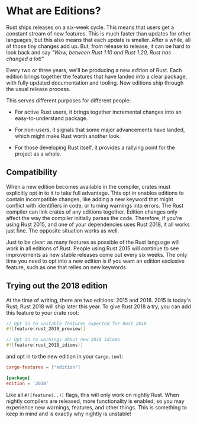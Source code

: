 # What are Editions?

Rust ships releases on a six-week cycle. This means that users get a constant
stream of new features. This is much faster than updates for other languages,
but this also means that each update is smaller.  After a while, all of those
tiny changes add up. But, from release to release, it can be hard to look back
and say *"Wow, between Rust 1.10 and Rust 1.20, Rust has changed a lot!"*

Every two or three years, we'll be producing a new *edition* of Rust. Each
edition brings together the features that have landed into a clear package, with
fully updated documentation and tooling. New editions ship through the usual
release process.

This serves different purposes for different people:

- For active Rust users, it brings together incremental changes into an
  easy-to-understand package.

- For non-users, it signals that some major advancements have landed, which
  might make Rust worth another look.

- For those developing Rust itself, it provides a rallying point for the project as a
  whole.

## Compatibility

When a new edition becomes available in the compiler, crates must explicitly opt
in to it to take full advantage. This opt in enables editions to contain
incompatible changes, like adding a new keyword that might conflict with
identifiers in code, or turning warnings into errors. The Rust compiler can link
crates of any editions together. Edition changes only affect the way the
compiler initially parses the code. Therefore, if you're using Rust 2015, and
one of your dependencies uses Rust 2018, it all works just fine. The opposite
situation works as well.

Just to be clear: as many features as possible of the Rust language will
work in all editions of Rust. People using Rust 2015 will continue to see
improvements as new stable releases come out every six weeks. The only time you
need to opt into a new edition is if you want an edition exclusive feature, such
as one that relies on new keywords.

## Trying out the 2018 edition

At the time of writing, there are two editions: 2015 and 2018. 2015 is today's
Rust; Rust 2018 will ship later this year. To give Rust 2018 a try, you can
add this feature to your crate root:

```rust
// Opt in to unstable features expected for Rust 2018
#![feature(rust_2018_preview)]

// Opt in to warnings about new 2018 idioms
#![feature(rust_2018_idioms)]
```

and opt in to the new edition in your `Cargo.toml`:

```toml
cargo-features = ["edition"]

[package]
edition = '2018'
```

Like all `#![feature(..)]` flags, this will only work on nightly Rust.
When nightly compilers are released, more functionality is enabled,
so you may experience new warnings, features, and other things.
This is something to keep in mind and is exactly why nightly is unstable!
